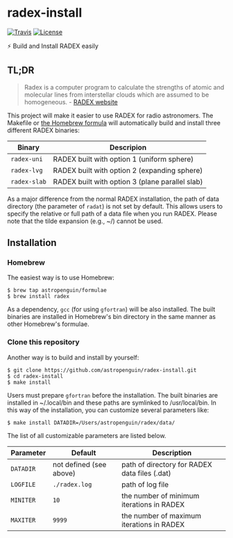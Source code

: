 # radex-install

[![Travis](https://img.shields.io/travis/astropenguin/radex-install/master.svg?label=Travis%20CI)](https://travis-ci.org/astropenguin/radex-install)
[![License](https://img.shields.io/badge/license-MIT-blue.svg?label=License)](LICENSE)

:zap: Build and Install RADEX easily

## TL;DR

> Radex is a computer program to calculate the strengths of atomic and molecular lines from interstellar clouds which are assumed to be homogeneous. - [RADEX website](https://personal.sron.nl/~vdtak/radex/index.shtml)

This project will make it easier to use RADEX for radio astronomers.
The Makefile or [the Homebrew formula](https://github.com/astropenguin/homebrew-formulae) will automatically build and install three different RADEX binaries:

| Binary | Descripion |
| --- | --- |
| `radex-uni` | RADEX built with option 1 (uniform sphere) |
| `radex-lvg` | RADEX built with option 2 (expanding sphere) |
| `radex-slab` | RADEX built with option 3 (plane parallel slab) |

As a major difference from the normal RADEX installation, the path of data directory (the parameter of `radat`) is not set by default.
This allows users to specify the relative or full path of a data file when you run RADEX.
Please note that the tilde expansion (e.g., ~/) cannot be used.

## Installation

### Homebrew

The easiest way is to use Homebrew:

```shell
$ brew tap astropenguin/formulae
$ brew install radex
```

As a dependency, `gcc` (for using `gfortran`) will be also installed.
The built binaries are installed in Homebrew's bin directory in the same manner as other Homebrew's formulae.

### Clone this repository

Another way is to build and install by yourself:

```shell
$ git clone https://github.com/astropenguin/radex-install.git
$ cd radex-install
$ make install
```

Users must prepare `gfortran` before the installation.
The built binaries are installed in ~/.local/bin and these paths are symlinked to /usr/local/bin.
In this way of the installation, you can customize several parameters like:

```shell
$ make install DATADIR=/Users/astropenguin/radex/data/
```

The list of all customizable parameters are listed below.

| Parameter | Default | Description |
| --- | --- | --- |
| `DATADIR` | not defined (see above) | path of directory for RADEX data files (.dat) |
| `LOGFILE` | `./radex.log` | path of log file |
| `MINITER` | `10` | the number of minimum iterations in RADEX |
| `MAXITER` | `9999` | the number of maximum iterations in RADEX |
